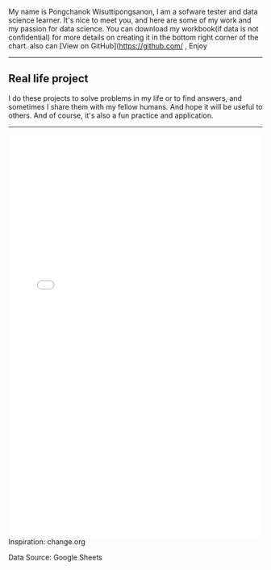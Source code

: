 
My name is Pongchanok Wisuttipongsanon, I am a sofware tester and data science learner. It's nice to meet you, and here are some of my work and my passion for data science. You can download my workbook(if data is not confidential) for more details on creating it in the bottom right corner of the chart. also can [View on GitHub](https://github.com/ , Enjoy


-----

## Real life project
I do these projects to solve problems in my life or to find answers, and sometimes I share them with my fellow humans. And hope it will be useful to others. And of course, it's also a fun practice and application.

-----


<iframe seamless frameborder="0" src=["https://public.tableau.com/views/Howtoconvertthainumberstoarabicnumbers/howtoconvertthainumbertoarabicnumber?:language=en-US&publish=yes&:display_count=n&:origin=viz_share_link](https://public.tableau.com/shared/G7ZQZMF4G?:display_count=n&:origin=viz_share_link)" width = '100%' height = '800' scrolling='yes' ></iframe>
Inspiration: change.org

Data Source: Google Sheets

